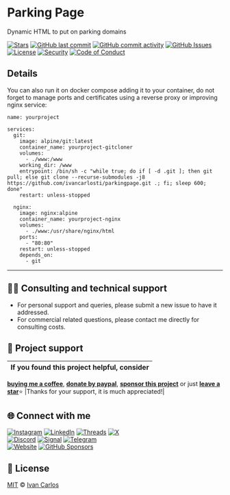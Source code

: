 # Parking Page
Dynamic HTML to put on parking domains

<!-- buttons -->
[![Stars](https://img.shields.io/github/stars/ivancarlosti/parkingpage?label=⭐%20Stars&color=gold&style=flat)](https://github.com/ivancarlosti/parkingpage/stargazers)
[![GitHub last commit](https://img.shields.io/github/last-commit/ivancarlosti/parkingpage?label=Last%20Commit)](https://github.com/ivancarlosti/parkingpage/commits)
[![GitHub commit activity](https://img.shields.io/github/commit-activity/m/ivancarlosti/parkingpage?label=Activity)](https://github.com/ivancarlosti/parkingpage/pulse)
[![GitHub Issues](https://img.shields.io/github/issues/ivancarlosti/parkingpage?label=Issues&color=orange)](https://github.com/ivancarlosti/parkingpage/issues)  
[![License](https://img.shields.io/github/license/ivancarlosti/parkingpage?label=License)](LICENSE)
[![Security](https://img.shields.io/badge/Security-View%20Here-purple)](https://github.com/ivancarlosti/parkingpage/security)
[![Code of Conduct](https://img.shields.io/badge/Code%20of%20Conduct-1.4-4baaaa)](https://github.com/ivancarlosti/parkingpage/tree/main?tab=coc-ov-file)  
<!-- endbuttons -->

## Details
You can also run it on docker compose adding it to your container, do not forget to manage ports and certificates using a reverse proxy or improving nginx service:

```
name: yourproject

services:
  git:
    image: alpine/git:latest
    container_name: yourproject-gitcloner
    volumes:
      - ./www:/www
    working_dir: /www
    entrypoint: /bin/sh -c "while true; do if [ -d .git ]; then git pull; else git clone --recurse-submodules -j8 https://github.com/ivancarlosti/parkingpage.git .; fi; sleep 600; done"
    restart: unless-stopped

  nginx:
    image: nginx:alpine
    container_name: yourproject-nginx
    volumes:
      - ./www:/usr/share/nginx/html
    ports:
      - "80:80"
    restart: unless-stopped
    depends_on:
      - git
```

<!-- footer -->
---

## 🧑‍💻 Consulting and technical support
* For personal support and queries, please submit a new issue to have it addressed.
* For commercial related questions, please contact me directly for consulting costs. 

## 🩷 Project support
| If you found this project helpful, consider |
| :---: |
[**buying me a coffee**][buymeacoffee], [**donate by paypal**][paypal], [**sponsor this project**][sponsor] or just [**leave a star**](../..)⭐
|Thanks for your support, it is much appreciated!|

## 🌐 Connect with me
[![Instagram](https://img.shields.io/badge/Instagram-@ivancarlos-E4405F)](https://instagram.com/ivancarlos)
[![LinkedIn](https://img.shields.io/badge/LinkedIn-@ivancarlos-0077B5)](https://www.linkedin.com/in/ivancarlos)
[![Threads](https://img.shields.io/badge/Threads-@ivancarlos-808080)](https://threads.net/@ivancarlos)
[![X](https://img.shields.io/badge/X-@ivancarlos-000000)](https://x.com/ivancarlos)  
[![Discord](https://img.shields.io/badge/Discord-@ivancarlos.me-5865F2)](https://discord.com/users/ivancarlos.me)
[![Signal](https://img.shields.io/badge/Signal-@ivancarlos.01-2592E9)](https://icc.gg/-signal)
[![Telegram](https://img.shields.io/badge/Telegram-@ivancarlos-26A5E4)](https://t.me/ivancarlos)  
[![Website](https://img.shields.io/badge/Website-ivancarlos.me-FF6B6B)](https://ivancarlos.me)
[![GitHub Sponsors](https://img.shields.io/github/sponsors/ivancarlosti?label=GitHub%20Sponsors&color=ffc0cb)][sponsor]

## 📃 License
[MIT](LICENSE) © [Ivan Carlos][ivancarlos]

[cc]: https://docs.github.com/en/communities/setting-up-your-project-for-healthy-contributions/adding-a-code-of-conduct-to-your-project
[contributing]: https://docs.github.com/en/articles/setting-guidelines-for-repository-contributors
[security]: https://docs.github.com/en/code-security/getting-started/adding-a-security-policy-to-your-repository
[support]: https://docs.github.com/en/articles/adding-support-resources-to-your-project
[it]: https://docs.github.com/en/communities/using-templates-to-encourage-useful-issues-and-pull-requests/configuring-issue-templates-for-your-repository#configuring-the-template-chooser
[prt]: https://docs.github.com/en/communities/using-templates-to-encourage-useful-issues-and-pull-requests/creating-a-pull-request-template-for-your-repository
[funding]: https://docs.github.com/en/articles/displaying-a-sponsor-button-in-your-repository
[ivancarlos]: https://ivancarlos.me
[buymeacoffee]: https://www.buymeacoffee.com/ivancarlos
[paypal]: https://icc.gg/donate
[sponsor]: https://github.com/sponsors/ivancarlosti
